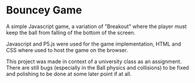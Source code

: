 # Bouncey Game
A simple Javascript game, a variation of "Breakout" where the player must keep the ball from falling of the bottom of the screen.

Javascript and P5.js were used for the game implementation, HTML and CSS where used to host the game on the browser.

This project was made in context of a university class as an assignment. There are still bugs (especially in the Ball physics and collisions) to be fixed and polishing to be done at some later point if at all. 
